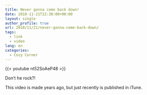 ```yaml
---
title: Never gonna come back down!
date: 2010-11-21T22:30:00+00:00
layout: single
author_profile: true
url: 2010/11/21/never-gonna-come-back-down/
tags:
  - link
  - video
lang: en
categories: 
  - Cozy Corner
---
```

{{< youtube nt52SoAeP48 >}}

Don’t he rock?!

This video is made years ago, but just recently is published in iTune.
